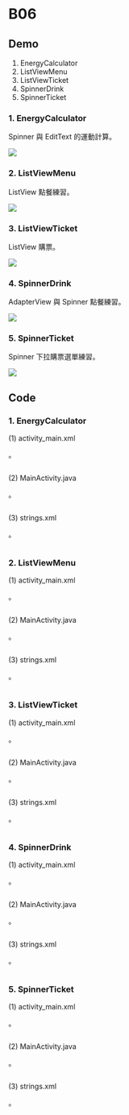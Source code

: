 # B06

## Demo

1. EnergyCalculator
2. ListViewMenu
3. ListViewTicket
4. SpinnerDrink
5. SpinnerTicket

### 1. EnergyCalculator

Spinner 與 EditText 的運動計算。

![](https://raw.githubusercontent.com/CodeMercs/ariod-ho-book/master/Code/B06/EnergyCalculator/PIC.png)


### 2. ListViewMenu

ListView 點餐練習。

![](https://raw.githubusercontent.com/CodeMercs/ariod-ho-book/master/Code/B06/ListViewMenu/PIC.png)


### 3. ListViewTicket

ListView 購票。

![](https://raw.githubusercontent.com/CodeMercs/ariod-ho-book/master/Code/B06/ListViewTicket/PIC.png)


### 4. SpinnerDrink

AdapterView 與 Spinner 點餐練習。

![](https://raw.githubusercontent.com/CodeMercs/ariod-ho-book/master/Code/B06/SpinnerDrink/PIC.png)


### 5. SpinnerTicket

Spinner 下拉購票選單練習。

![](https://raw.githubusercontent.com/CodeMercs/ariod-ho-book/master/Code/B06/SpinnerTicket/PIC.png)


## Code

### 1. EnergyCalculator

(1) activity_main.xml

。

```

```

(2) MainActivity.java

。

```

```

(3) strings.xml

。

```

```

### 2. ListViewMenu
(1) activity_main.xml

。

```

```

(2) MainActivity.java

。

```

```

(3) strings.xml

。

```

```

### 3. ListViewTicket

(1) activity_main.xml

。

```

```

(2) MainActivity.java

。

```

```

(3) strings.xml

。

```

```


### 4. SpinnerDrink

(1) activity_main.xml

。

```

```

(2) MainActivity.java

。

```

```

(3) strings.xml

。

```

```

### 5. SpinnerTicket
(1) activity_main.xml

。

```

```

(2) MainActivity.java

。

```

```

(3) strings.xml

。

```

```

